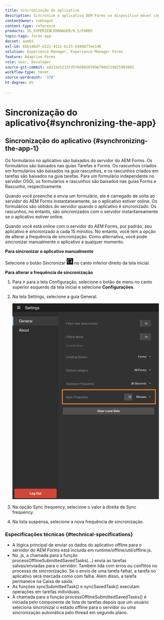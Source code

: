 ```yaml
---
title: Sincronização do aplicativo
description: Sincronize o aplicativo AEM Forms no dispositivo móvel com o servidor do AEM Forms.
contentOwner: robhagat
content-type: reference
products: SG_EXPERIENCEMANAGER/6.5/FORMS
topic-tags: forms-app
docset: aem65
exl-id: 6bb1d6df-b322-4112-bc25-6300877ee146
solution: Experience Manager, Experience Manager Forms
feature: Adaptive Forms
role: User, Developer
source-git-commit: e821be5233fd5f6688507096790d219d25903892
workflow-type: tm+mt
source-wordcount: '370'
ht-degree: 0%

---
```


# Sincronização do aplicativo{#synchronizing-the-app}

## Sincronização do aplicativo {#synchronizing-the-app-1}

Os formulários no aplicativo são baixados do servidor do AEM Forms. Os formulários são baixados nas guias Tarefas e Forms. Os rascunhos criados em formulários são baixados na guia rascunhos, e os rascunhos criados em tarefas são baixados na guia tarefas. Para um formulário independente no servidor OSGi, os formulários e rascunhos são baixados nas guias Forms e Rascunho, respectivamente.

Quando você preenche e envia um formulário, ele é carregado de volta ao servidor do AEM Forms instantaneamente, se o aplicativo estiver online. Os formulários são obtidos do servidor quando o aplicativo é sincronizado. Os rascunhos, no entanto, são sincronizados com o servidor instantaneamente se o aplicativo estiver online.

Quando você está online com o servidor do AEM Forms, por padrão, seu aplicativo é sincronizado a cada 15 minutos. No entanto, você tem a opção de alterar a frequência de sincronização. Como alternativa, você pode sincronizar manualmente o aplicativo a qualquer momento.

**Para sincronizar o aplicativo manualmente**

Selecione o botão Sincronizar ![sync-app](assets/sync-app.png) no canto inferior direito da tela inicial.

**Para alterar a frequência de sincronização**

1. Para ir para a tela Configuração, selecione o botão de menu no canto superior esquerdo da tela inicial e selecione **Configurações**.
1. Na tela Settings, selecione a guia General.

   ![Configuração de frequência de sincronização na janela Configurações Gerais](assets/gen-settings-2.png)

1. Na opção Sync frequency, selecione o valor à direita de Sync frequency.
1. Na lista suspensa, selecione a nova frequência de sincronização.

### Especificações técnicas {#technical-specifications}

* A lógica principal de enviar os dados do aplicativo offline para o servidor do AEM Forms está incluída em runtime/offline/util/offline.js.
* No .js, a chamada para a função processOfflineSubmittedSavedTasks(...) envia as tarefas salvas/enviadas para o servidor. Também lida com erros ou conflitos no processo de sincronização. Se o envio de uma tarefa falhar, a tarefa no aplicativo será marcada como com falha. Além disso, a tarefa permanece na Caixa de saída.
* As funções syncSubmittedTask() e syncSavedTask() executam operações em tarefas individuais.
* A chamada para a função processOfflineSubmittedSavedTasks() é iniciada pelo componente de lista de tarefas depois que um usuário seleciona sincronizar o estado offline para o servidor ou uma sincronização automática pelo thread em segundo plano.
